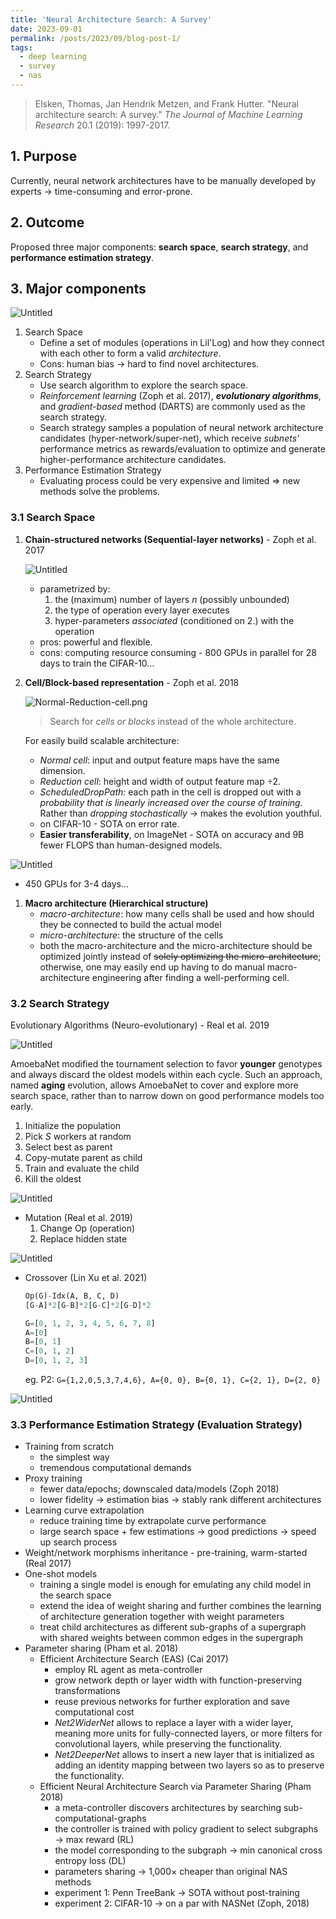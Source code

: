 ```yaml
---
title: 'Neural Architecture Search: A Survey'
date: 2023-09-01
permalink: /posts/2023/09/blog-post-1/
tags:
  - deep learning
  - survey
  - nas
---
```


> Elsken, Thomas, Jan Hendrik Metzen, and Frank Hutter. "Neural architecture search: A survey." *The Journal of Machine Learning Research* 20.1 (2019): 1997-2017.

## 1. Purpose

Currently, neural network architectures have to be manually developed by experts → time-consuming and error-prone.

## 2. Outcome

Proposed three major components: **search space**, **search strategy**, and **performance estimation strategy**.

## 3. Major components

![Untitled](/images/nas/NAS-high-level.png)

1. Search Space
    - Define a set of modules (operations in Lil'Log) and how they connect with each other to form a valid *architecture*.
    - Cons: human bias → hard to find novel architectures.
2. Search Strategy
    - Use search algorithm to explore the search space.
    - *Reinforcement learning* (Zoph et al. 2017), ***evolutionary algorithms***, and *gradient-based* method (DARTS) are commonly used as the search strategy.
    - Search strategy samples a population of neural network architecture candidates (hyper-network/super-net), which receive *subnets’* performance metrics as rewards/evaluation to optimize and generate higher-performance architecture candidates.
3. Performance Estimation Strategy
    - Evaluating process could be very expensive and limited ⇒ new methods solve the problems.

### 3.1 Search Space

1. **Chain-structured networks (Sequential-layer networks)** - Zoph et al. 2017

    ![Untitled](/images/nas/Chain-structured-networks.png)

    - parametrized by:
        1. the (maximum) number of layers $n$ (possibly unbounded)
        2. the type of operation every layer executes
        3. hyper-parameters *associated* (conditioned on 2.) with the operation
    - pros: powerful and flexible.
    - cons: computing resource consuming - 800 GPUs in parallel for 28 days to train the CIFAR-10…

2. **Cell/Block-based representation** - Zoph et al. 2018

    ![Normal-Reduction-cell.png](/images/nas/Normal-Reduction-cell.png)

    > Search for *cells or blocks* instead of the whole architecture.

    For easily build scalable architecture:

    - *Normal cell*: input and output feature maps have the same dimension.
    - *Reduction cell*: height and width of output feature map $\div 2$.
    - *ScheduledDropPath:* each path in the cell is dropped out with a *probability that is linearly increased over the course of training.* Rather than *dropping stochastically* → makes the evolution youthful.
    - on CIFAR-10 - SOTA on error rate.
    - **Easier transferability**, on ImageNet - SOTA on accuracy and 9B fewer FLOPS than human-designed models.

![Untitled](/images/nas/RNN-controller.png)

- 450 GPUs for 3-4 days…

1. **Macro architecture (Hierarchical structure)**
    - *macro-architecture*: how many cells shall be used and how should they be connected to build the actual model
    - *micro-architecture*: the structure of the cells
    - both the macro-architecture and the micro-architecture should be optimized jointly instead of ~~solely optimizing the micro-architecture~~; otherwise, one may easily end up having to do manual macro-architecture engineering after finding a well-performing cell.

### 3.2 Search Strategy

Evolutionary Algorithms (Neuro-evolutionary) - Real et al. 2019

![Untitled](/images/nas/Aging-evolution.png)

AmoebaNet modified the tournament selection to favor **younger** genotypes and always discard the oldest models within each cycle. Such an approach, named **aging** evolution, allows AmoebaNet to cover and explore more search space, rather than to narrow down on good performance models too early.

1. Initialize the population
2. Pick $S$ workers at random
3. Select best as parent
4. Copy-mutate parent as child
5. Train and evaluate the child
6. Kill the oldest

![Untitled](/images/nas/Mutation-methods.png)

- Mutation (Real et al. 2019)
    1. Change Op (operation)
    2. Replace hidden state

![Untitled](/images/nas/Chromosome-structure.png)

- Crossover (Lin Xu et al. 2021)

    ```python
    Op(G)-Idx(A, B, C, D)
    [G-A]*2[G-B]*2[G-C]*2[G-D]*2
    
    G=[0, 1, 2, 3, 4, 5, 6, 7, 8]
    A=[0]
    B=[0, 1]
    C=[0, 1, 2]
    D=[0, 1, 2, 3]
    ```

    eg. P2: `G={1,2,0,5,3,7,4,6}, A={0, 0}, B={0, 1}, C={2, 1}, D={2, 0}`

![Untitled](/images/nas/Crossover-example.png)

### 3.3 Performance Estimation Strategy (Evaluation Strategy)

- Training from scratch
  - the simplest way
  - tremendous computational demands
- Proxy training
  - fewer data/epochs; downscaled data/models (Zoph 2018)
  - lower fidelity → estimation bias → stably rank different architectures
- Learning curve extrapolation
  - reduce training time by extrapolate curve performance
  - large search space + few estimations → good predictions → speed up search process
- Weight/network morphisms inheritance - pre-training, warm-started (Real 2017)
- One-shot models
  - training a single model is enough for emulating any child model in the search space
  - extend the idea of weight sharing and further combines the learning of architecture generation together with weight parameters
  - treat child architectures as different sub-graphs of a supergraph with shared weights between common edges in the supergraph
- Parameter sharing (Pham et al. 2018)
  - Efficient Architecture Search (EAS) (Cai 2017)
    - employ RL agent as meta-controller
    - grow network depth or layer width with function-preserving transformations
    - reuse previous networks for further exploration and save computational cost
    - *Net2WiderNet* allows to replace a layer with a wider layer, meaning more units for fully-connected layers, or more filters for convolutional layers, while preserving the functionality.
    - *Net2DeeperNet* allows to insert a new layer that is initialized as adding an identity mapping between two layers so as to preserve the functionality.
  - Efficient Neural Architecture Search via Parameter Sharing (Pham 2018)
    - a meta-controller discovers architectures by searching sub-computational-graphs
    - the controller is trained with policy gradient to select subgraphs → max reward (RL)
    - the model corresponding to the subgraph → min canonical cross entropy loss (DL)
    - parameters sharing → 1,000$\times$ cheaper than original NAS methods
    - experiment 1: Penn TreeBank → SOTA without post-training
    - experiment 2: CIFAR-10 → on a par with NASNet (Zoph, 2018)
